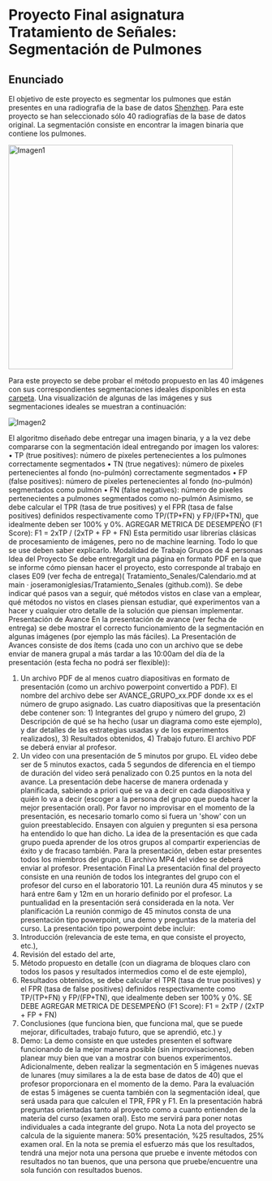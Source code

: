 # Proyecto Final asignatura Tratamiento de Señales: Segmentación de Pulmones
## Enunciado

El objetivo de este proyecto es segmentar los pulmones que están presentes en una radiografia de la base de datos [Shenzhen](https://www.ncbi.nlm.nih.gov/pmc/articles/PMC4256233/). Para este proyecto se han seleccionado sólo 40 radiografías de la base de datos original. La segmentación consiste en encontrar la imagen binaria que contiene los pulmones.

 <img width="442" alt="Imagen1" src="https://user-images.githubusercontent.com/38440709/198708359-e1be3677-19a2-4390-ae9d-9733785fb6cf.png">

Para este proyecto se debe probar el método propuesto en las 40 imágenes con sus correspondientes segmentaciones ideales disponibles en esta [carpeta](https://github.com/joseramoniglesias/Tratamiento_Senales/blob/main/Proyecto/project.zip). Una visualización de algunas de las imágenes y sus segmentaciones ideales se muestran a continuación:
 
 ![Imagen2](https://user-images.githubusercontent.com/38440709/198708512-87d5f9c0-bad8-4146-b88d-f81907fb9a24.png)
 
El algoritmo diseñado debe entregar una imagen binaria, y a la vez debe compararse con la segmentación ideal entregando por imagen los valores:
•	TP (true positives): número de pixeles pertenecientes a los pulmones correctamente segmentados
•	TN (true negatives): número de pixeles pertenecientes al fondo (no-pulmón) correctamente segmentados
•	FP (false positives): número de pixeles pertenecientes al fondo (no-pulmón) segmentados como pulmón
•	FN (false negatives): número de pixeles pertenecientes a pulmones segmentados como no-pulmón
Asimismo, se debe calcular el TPR (tasa de true positives) y el FPR (tasa de false positives) definidos respectivamente como TP/(TP+FN) y FP/(FP+TN), que idealmente deben ser 100% y 0%.
AGREGAR METRICA DE DESEMPEÑO (F1 Score):
F1 = 2xTP / (2xTP + FP + FN)
Esta permitido usar librerías clásicas de procesamiento de imágenes, pero no de machine learning. Todo lo que se use deben saber explicarlo.
Modalidad de Trabajo
Grupos de 4 personas
Idea del Proyecto
Se debe entregargit una página en formato PDF en la que se informe cómo piensan hacer el proyecto, esto corresponde al trabajo en clases E09 (ver fecha de entrega)( Tratamiento_Senales/Calendario.md at main · joseramoniglesias/Tratamiento_Senales (github.com)). Se debe indicar qué pasos van a seguir, qué métodos vistos en clase van a emplear, qué métodos no vistos en clases piensan estudiar, qué experimentos van a hacer y cualquier otro detalle de la solución que piensan implementar.
Presentación de Avance
En la presentación de avance (ver fecha de entrega) se debe mostrar el correcto funcionamiento de la segmentación en algunas imágenes (por ejemplo las más fáciles). La Presentación de Avances consiste de dos ítems (cada uno con un archivo que se debe enviar de manera grupal a más tardar a las 10:00am del día de la presentación (esta fecha no podrá ser flexible)):
1.	Un archivo PDF de al menos cuatro diapositivas en formato de presentación (como un archivo powerpoint convertido a PDF). El nombre del archivo debe ser AVANCE_GRUPO_xx.PDF donde xx es el número de grupo asignado. Las cuatro diapositivas que la presentación debe contener son: 1) Integrantes del grupo y número del grupo, 2) Descripción de qué se ha hecho (usar un diagrama como este ejemplo), y dar detalles de las estrategias usadas y de los experimentos realizados), 3) Resultados obtenidos, 4) Trabajo futuro. El archivo PDF se deberá enviar al profesor.
2.	Un video con una presentación de 5 minutos por grupo. EL video debe ser de 5 minutos exactos, cada 5 segundos de diferencia en el tiempo de duración del video será penalizado con 0.25 puntos en la nota del avance. La presentación debe hacerse de manera ordenada y planificada, sabiendo a priori qué se va a decir en cada diapositiva y quién lo va a decir (escoger a la persona del grupo que pueda hacer la mejor presentación oral). Por favor no improvisar en el momento de la presentación, es necesario tomarlo como si fuera un 'show' con un guion preestablecido. Ensayen con alguien y pregunten si esa persona ha entendido lo que han dicho. La idea de la presentación es que cada grupo pueda aprender de los otros grupos al compartir experiencias de éxito y de fracaso también. Para la presentación, deben estar presentes todos los miembros del grupo. El archivo MP4 del video se deberá enviar al profesor.
Presentación Final
La presentación final del proyecto consiste en una reunión de todos los integrantes del grupo con el profesor del curso en el laboratorio 101. La reunión dura 45 minutos y se hará entre 6am y 12m en un horario definido por el profesor. La puntualidad en la presentación será considerada en la nota. Ver planificación
La reunión conmigo de 45 minutos consta de una presentación tipo powerpoint, una demo y preguntas de la materia del curso.
La presentación tipo powerpoint debe incluir:
1.	Introducción (relevancia de este tema, en que consiste el proyecto, etc.),
2.	Revisión del estado del arte,
3.	Método propuesto en detalle (con un diagrama de bloques claro con todos los pasos y resultados intermedios como el de este ejemplo),
4.	Resultados obtenidos,
se debe calcular el TPR (tasa de true positives) y el FPR (tasa de false positives) definidos respectivamente como TP/(TP+FN) y FP/(FP+TN), que idealmente deben ser 100% y 0%.
SE DEBE AGREGAR METRICA DE DESEMPEÑO (F1 Score):
F1 = 2xTP / (2xTP + FP + FN)
5.	Conclusiones (que funciona bien, que funciona mal, que se puede mejorar, dificultades, trabajo futuro, que se aprendió, etc.) y
6.	Demo: La demo consiste en que ustedes presenten el software funcionando de la mejor manera posible (sin improvisaciones), deben planear muy bien que van a mostrar con buenos experimentos. Adicionalmente, deben realizar la segmentación en 5 imágenes nuevas de lunares (muy similares a la de esta base de datos de 40) que el profesor proporcionara en el momento de la demo. Para la evaluación de estas 5 imágenes se cuenta también con la segmentación ideal, que será usada para que calculen el TPR, FPR y F1.
En la presentación habrá preguntas orientadas tanto al proyecto como a cuanto entienden de la materia del curso (examen oral). Esto me servirá para poner notas individuales a cada integrante del grupo.
Nota
La nota del proyecto se calcula de la siguiente manera: 50% presentación, %25 resultados, 25% examen oral. En la nota se premia el esfuerzo más que los resultados, tendrá una mejor nota una persona que pruebe e invente métodos con resultados no tan buenos, que una persona que pruebe/encuentre una sola función con resultados buenos.

